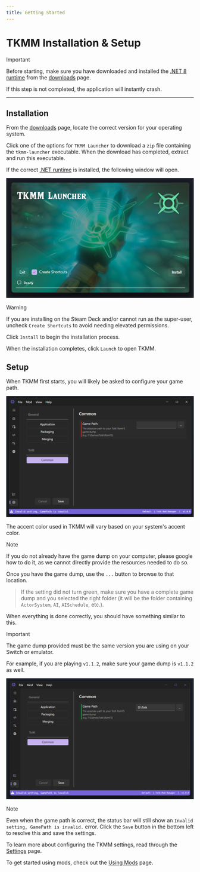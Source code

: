 ```yaml
---
title: Getting Started
---
```


# TKMM Installation & Setup

> [!IMPORTANT]
> Before starting, make sure you have downloaded and installed the [.NET 8 runtime](../downloads) from the [downloads](../downloads) page.
>
> If this step is not completed, the application will instantly crash.

---

## Installation

From the [downloads](../downloads) page, locate the correct version for your operating system.

Click one of the options for `TKMM Launcher` to download a `zip` file containing the `tkmm-launcher` executable. When the download has completed, extract and run this executable.

If the correct [.NET runtime](../downloads) is installed, the following window will open.

<p>
    <img width="650" src="./images/Launcher.png" alt="tkmm launcher window">
</p>

> [!WARNING]
> If you are installing on the Steam Deck and/or cannot run as the super-user, uncheck `Create Shortcuts` to avoid needing elevated permissions.

Click `Install` to begin the installation process.

When the installation completes, click `Launch` to open TKMM.

## Setup

When TKMM first starts, you will likely be asked to configure your game path. 

<p>
    <img width="650" src="./images/Settings_NoGamePath.png" alt="invalid settings page">
</p>

The accent color used in TKMM will vary based on your system's accent color.

> [!NOTE]
> If you do not already have the game dump on your computer, please google how to do it, as we cannot directly provide the resources needed to do so.

Once you have the game dump, use the `...` button to browse to that location.

> If the setting did not turn green, make sure you have a complete game dump and you selected the right folder (it will be the folder containing `ActorSystem`, `AI`, `AISchedule`, etc.).

When everything is done correctly, you should have something similar to this.

> [!IMPORTANT]
> The game dump provided must be the same version you are using on your Switch or emulator.
>
> For example, if you are playing `v1.1.2`, make sure your game dump is `v1.1.2` as well.

<p>
    <img width="650" src="./images/Settings_WithGamePath.png">
</p>

> [!NOTE]
> Even when the game path is correct, the status bar will still show an `Invalid setting, GamePath is invalid.` error. Click the `Save` button in the bottom left to resolve this and save the settings.

To learn more about configuring the TKMM settings, read through the [Settings](./settings) page.

To get started using mods, check out the [Using Mods](./using-mods) page.